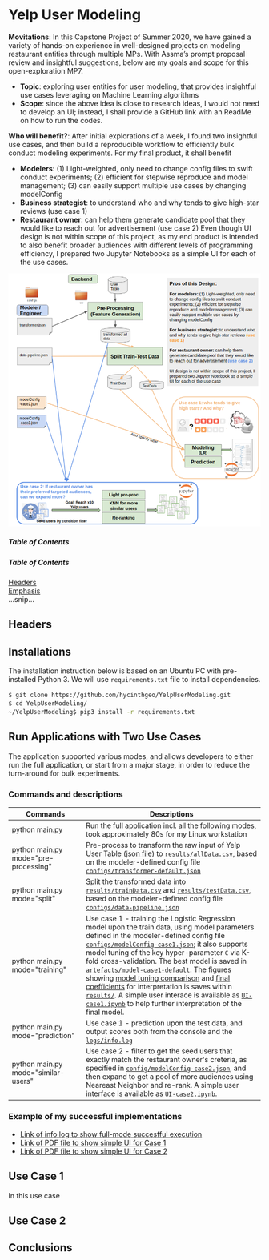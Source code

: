 # Yelp User Modeling 

**Movitations**: In this Capstone Project of Summer 2020, we have gained a variety of hands-on experience in well-designed projects on modeling restaurant entities through multiple MPs. With Assma’s prompt proposal review and insightful suggestions, below are my goals and scope for this open-exploration MP7. 
* **Topic**: exploring user entities for user modeling, that provides insightful use cases leveraging on Machine Learning algorithms
* **Scope**: since the above idea is close to research ideas, I would not need to develop an UI; instead, I shall provide a GitHub link with an ReadMe on how to run the codes. 

**Who will benefit?**: After initial explorations of a week, I found two insightful use cases, and then build a reproducible workflow to efficiently bulk conduct modeling experiments. For my final product, it shall benefit 
* **Modelers**: (1) Light-weighted, only need to change config files to swift conduct experiments; (2) efficient for stepwise reproduce and model management; (3) can easily support multiple use cases by changing modelConfig
* **Business strategist**: to understand who and why tends to give high-star reviews (use case 1)
* **Restaurant owner**: can help them generate candidate pool that they would like to reach out for advertisement (use case 2)
Even though UI design is not within scope of this project, as my end product is intended to also benefit broader audiences with different levels of programming efficiency, I prepared two Jupyter Notebooks as a simple UI for each of the use cases. 

![alt text](https://github.com/hycinthgeo/YelpUserModeling/blob/master/docs/overview.png?raw=true)

##### Table of Contents  
##### Table of Contents  
[Headers](#headers)  
[Emphasis](#emphasis)  
...snip...    
<a name="headers"/>
## Headers

## Installations
The installation instruction below is based on an Ubuntu PC with pre-installed Python 3. We will use `requirements.txt` file to install dependencies.  
```sh
$ git clone https://github.com/hycinthgeo/YelpUserModeling.git
$ cd YelpUserModeling/
~/YelpUserModeling$ pip3 install -r requirements.txt
```

## Run Applications with Two Use Cases
The application supported various modes, and allows developers to either run the full application, or start from a major stage, in order to reduce the turn-around for bulk experiments. 

### Commands and descriptions 
| Commands | Descriptions |
| ------------- | ------------- |
| python main.py  | Run the full application incl. all the following modes, took approximately 80s for my Linux workstation  |
| python main.py mode="pre-processing" | Pre-process to transform the raw input of Yelp User Table ([json file](https://github.com/hycinthgeo/YelpUserModeling/blob/master/yelp_dataset_challenge_academic_dataset/yelp_academic_dataset_user.json)) to [`results/allData.csv`](https://github.com/hycinthgeo/YelpUserModeling/blob/master/results/allData.csv), based on the modeler-defined config file [`configs/transformer-default.json`](https://github.com/hycinthgeo/YelpUserModeling/blob/master/configs/transformer-default.json)|
|python main.py mode="split"|Split the transformed data into [`results/trainData.csv`](https://github.com/hycinthgeo/YelpUserModeling/blob/master/results/trainData_MinMaxScaler.csv) and [`results/testData.csv`](https://github.com/hycinthgeo/YelpUserModeling/blob/master/results/testData_MinMaxScaler.csv), based on the modeler-defined config file [`configs/data-pipeline.json`](https://github.com/hycinthgeo/YelpUserModeling/blob/master/configs/data-pipeline.json)|
|python main.py mode="training"|Use case 1 - training the Logistic Regression model upon the train data, using model parameters defined in the modeler-defined config file [`configs/modelConfig-case1.json`](https://github.com/hycinthgeo/YelpUserModeling/blob/master/configs/modelConfig-case1-default.json); it also supports model tuning of the key hyper-parameter `C` via K-fold cross-validation. The best model is saved in [`artefacts/model-case1-default`](https://github.com/hycinthgeo/YelpUserModeling/blob/master/artefacts/model-case1-default). The figures showing [model tuning comparison](https://github.com/hycinthgeo/YelpUserModeling/blob/master/results/tuning-C-case1-default.png) and [final coefficients](https://github.com/hycinthgeo/YelpUserModeling/blob/master/results/coef-case1-default.png) for interpretation is saves within [`results/`](https://github.com/hycinthgeo/YelpUserModeling/tree/master/results). A simple user interace is available as [`UI-case1.ipynb`](https://github.com/hycinthgeo/YelpUserModeling/blob/master/UI-case1.ipynb) to help further interpretation of the final model. |
|python main.py mode="prediction"| Use case 1 - prediction upon the test data, and output scores both from the console and the [`logs/info.log`](https://github.com/hycinthgeo/YelpUserModeling/blob/master/logs/info.log)|
|python main.py mode="similar-users"| Use case 2 - filter to get the seed users that exactly match the restaurant owner's creteria, as specified in [`config/modelConfig-case2.json`](https://github.com/hycinthgeo/YelpUserModeling/blob/master/configs/modelConfig-case2-default.json), and then expand to get a pool of more audiences using Neareast Neighbor and re-rank. A simple user interface is available as [`UI-case2.ipynb`](https://github.com/hycinthgeo/YelpUserModeling/blob/master/UI-case2.ipynb).

### Example of my successful implementations
* [Link of info.log to show full-mode succesfful execution](https://github.com/hycinthgeo/YelpUserModeling/blob/master/logs/info.log)
* [Link of PDF file to show simple UI for Case 1](https://github.com/hycinthgeo/YelpUserModeling/blob/master/docs/UI-case1.pdf)
* [Link of PDF file to show simple UI for Case 2](https://github.com/hycinthgeo/YelpUserModeling/blob/master/docs/UI-case2.pdf)

## Use Case 1
In this use case 


## Use Case 2

## Conclusions
